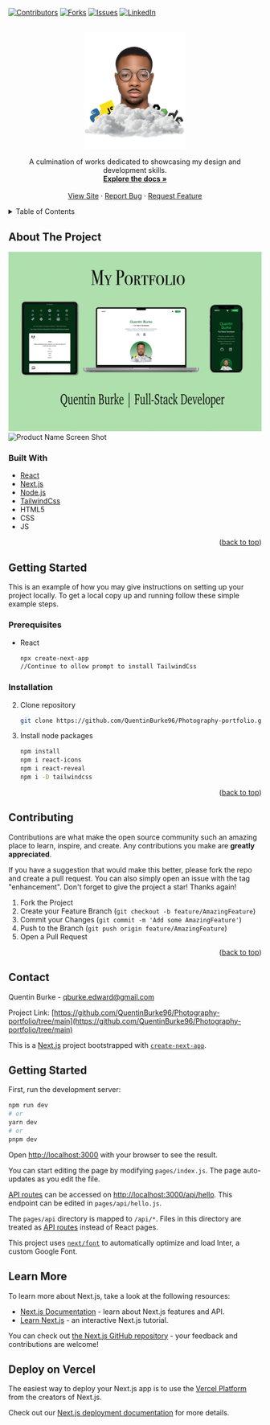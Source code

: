 <div id="top"></div>
<!--
*** Thanks for checking out the Best-README-Template. If you have a suggestion
*** that would make this better, please fork the repo and create a pull request
*** or simply open an issue with the tag "enhancement".
*** Don't forget to give the project a star!
*** Thanks again! Now go create something AMAZING! :D
-->

[![Contributors][contributors-shield]][contributors-url]
[![Forks][forks-shield]][forks-url]
[![Issues][issues-shield]][issues-url]
[![LinkedIn][linkedin-shield]][linkedin-url]

<!-- PROJECT SHIELDS -->
<!--
*** I'm using markdown "reference style" links for readability.
*** Reference links are enclosed in brackets [ ] instead of parentheses ( ).
*** See the bottom of this document for the declaration of the reference variables
*** for contributors-url, forks-url, etc. This is an optional, concise syntax you may use.
*** https://www.markdownguide.org/basic-syntax/#reference-style-links
-->

<!-- PROJECT LOGO -->
<br />
<div align="center">
  <a href="https://github.com/QuentinBurke96/My-Portfolio">
    <img src="public/QAvatarlast.png" Trsp.png" alt="Logo" width="200">
  </a>

  <p align="center">
    A culmination of works dedicated to showcasing my design and development skills. 
    <br />
    <a href="https://github.com/QuentinBurke96/My-Portfolio"><strong>Explore the docs »</strong></a>
    <br />
    <br />
    <a href="https://qbdev.dev/">View Site</a>
    ·
    <a href="https://github.com/QuentinBurke96/My-Portfolio/issues">Report Bug</a>
    ·
    <a href="https://github.com/QuentinBurke96/My-Portfolio/issues">Request Feature</a>
  </p>
</div>



<!-- TABLE OF CONTENTS -->
<details>
  <summary>Table of Contents</summary>
  <ol>
    <li>
      <a href="#about-the-project">About The Project</a>
      <ul>
        <li><a href="#built-with">Built With</a></li>
      </ul>
    </li>
    <li>
      <a href="#getting-started">Getting Started</a>
      <ul>
        <li><a href="#prerequisites">Prerequisites</a></li>
        <li><a href="#installation">Installation</a></li>
      </ul>
    </li>
    <!-- <li><a href="#usage">Usage</a></li> -->
    <!-- <li><a href="#roadmap">Roadmap</a></li> -->
    <li><a href="#contributing">Contributing</a></li>
    <li><a href="#license">License</a></li>
    <li><a href="#contact">Contact</a></li>
    <li><a href="#acknowledgments">Acknowledgments</a></li>
  </ol>
</details>



<!-- ABOUT THE PROJECT -->
## About The Project

![branding][branding]
![Product Name Screen Shot][product-screenshot]




### Built With

* [React](https://react.dev/)
* [Next.js](https://nextjs.org/docs)
* [Node.js](https://nodejs.org/en)
* [TailwindCss](https://tailwindcss.com/)
* HTML5
* CSS
* JS


<p align="right">(<a href="#top">back to top</a>)</p>



<!-- GETTING STARTED -->
## Getting Started

This is an example of how you may give instructions on setting up your project locally.
To get a local copy up and running follow these simple example steps.

### Prerequisites

* React
  ```sh
  npx create-next-app
  //Continue to ollow prompt to install TailwindCss
  ```

### Installation

2. Clone repository
   ```sh
   git clone https://github.com/QuentinBurke96/Photography-portfolio.git
   ```
3. Install node packages
   ```sh
   npm install
   npm i react-icons
   npm i react-reveal
   npm i -D tailwindcss
   
   ```

<p align="right">(<a href="#top">back to top</a>)</p>



<!-- USAGE EXAMPLES -->
<!-- ## Usage

Use this space to show useful examples of how a project can be used. Additional screenshots, code examples and demos work well in this space. You may also link to more resources.

_For more examples, please refer to the [Documentation](https://example.com)_

<p align="right">(<a href="#top">back to top</a>)</p> -->



<!-- ROADMAP -->
<!-- ## Roadmap

- [] Feature 1
- [] Feature 2
- [] Feature 3
    - [] Nested Feature -->





<!-- CONTRIBUTING -->
## Contributing

Contributions are what make the open source community such an amazing place to learn, inspire, and create. Any contributions you make are **greatly appreciated**.

If you have a suggestion that would make this better, please fork the repo and create a pull request. You can also simply open an issue with the tag "enhancement".
Don't forget to give the project a star! Thanks again!

1. Fork the Project
2. Create your Feature Branch (`git checkout -b feature/AmazingFeature`)
3. Commit your Changes (`git commit -m 'Add some AmazingFeature'`)
4. Push to the Branch (`git push origin feature/AmazingFeature`)
5. Open a Pull Request

<p align="right">(<a href="#top">back to top</a>)</p>



<!-- CONTACT -->
## Contact

Quentin Burke - qburke.edward@gmail.com

Project Link: [https://github.com/QuentinBurke96/Photography-portfolio/tree/main](https://github.com/QuentinBurke96/Photography-portfolio/tree/main)


<!-- MARKDOWN LINKS & IMAGES -->
<!-- https://www.markdownguide.org/basic-syntax/#reference-style-links -->
[contributors-shield]: https://img.shields.io/github/contributors/QuentinBurke96/My-Portfolio.svg?style=for-the-badge
[contributors-url]: https://github.com/QuentinBurke96/My-Portfolio/graphs/contributors
[forks-shield]: https://img.shields.io/github/forks/QuentinBurke96/My-Portfolio.svg?style=for-the-badge
[forks-url]: https://github.com/QuentinBurke96/My-Portfolio/forks
[issues-shield]: https://img.shields.io/github/issues/QuentinBurke96/My-Portfolio.svg?style=for-the-badge
[issues-url]: https://github.com/QuentinBurke96/My-Portfolio/issues
[linkedin-shield]: https://img.shields.io/badge/-LinkedIn-black.svg?style=for-the-badge&logo=linkedin&colorB=555
[linkedin-url]: https://www.linkedin.com/in/quentin-burke-57a606126/
[product-screenshot]: /public/QBDEV.jpg
[branding]: /public/GreenCard.jpg

This is a [Next.js](https://nextjs.org/) project bootstrapped with [`create-next-app`](https://github.com/vercel/next.js/tree/canary/packages/create-next-app).

## Getting Started

First, run the development server:

```bash
npm run dev
# or
yarn dev
# or
pnpm dev
```

Open [http://localhost:3000](http://localhost:3000) with your browser to see the result.

You can start editing the page by modifying `pages/index.js`. The page auto-updates as you edit the file.

[API routes](https://nextjs.org/docs/api-routes/introduction) can be accessed on [http://localhost:3000/api/hello](http://localhost:3000/api/hello). This endpoint can be edited in `pages/api/hello.js`.

The `pages/api` directory is mapped to `/api/*`. Files in this directory are treated as [API routes](https://nextjs.org/docs/api-routes/introduction) instead of React pages.

This project uses [`next/font`](https://nextjs.org/docs/basic-features/font-optimization) to automatically optimize and load Inter, a custom Google Font.

## Learn More

To learn more about Next.js, take a look at the following resources:

- [Next.js Documentation](https://nextjs.org/docs) - learn about Next.js features and API.
- [Learn Next.js](https://nextjs.org/learn) - an interactive Next.js tutorial.

You can check out [the Next.js GitHub repository](https://github.com/vercel/next.js/) - your feedback and contributions are welcome!

## Deploy on Vercel

The easiest way to deploy your Next.js app is to use the [Vercel Platform](https://vercel.com/new?utm_medium=default-template&filter=next.js&utm_source=create-next-app&utm_campaign=create-next-app-readme) from the creators of Next.js.

Check out our [Next.js deployment documentation](https://nextjs.org/docs/deployment) for more details.
